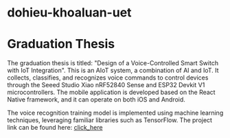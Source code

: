 # dohieu-khoaluan-uet
# Graduation Thesis

The graduation thesis is titled: "Design of a Voice-Controlled Smart Switch with IoT Integration". This is an AIoT system, a combination of AI and IoT. It collects, classifies, and recognizes voice commands to control devices through the Seeed Studio Xiao nRF52840 Sense and ESP32 Devkit V1 microcontrollers. The mobile application is developed based on the React Native framework, and it can operate on both iOS and Android.

The voice recognition training model is implemented using machine learning techniques, leveraging familiar libraries such as TensorFlow. The project link can be found here: [click_here](https://studio.edgeimpulse.com/studio/334304)

